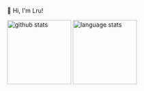 👋 Hi, I'm Lru!

<p align="left">
  <a href="https://github.com/anuraghazra/github-readme-stats"><img alt="github stats" height="150px" src="https://github-readme-stats-git-master-kl-lrus-projects.vercel.app/api?username=KL-Lru&theme=transparent&hide_border=true&include_all_commits=true&hide_rank=true&hide=stars,contribs&exclude_repo=KL-Lru.github.io,github-readme-stats&custom_title=GitHub%20Stats" /></a>
  <a href="https://github.com/anuraghazra/github-readme-stats"><img alt="language stats" height="150px" src="https://github-readme-stats-git-master-kl-lrus-projects.vercel.app/api/top-langs?username=KL-Lru&theme=transparent&hide_border=true&layout=compact&hide=css&exclude_repo=KL-Lru.github.io,github-readme-stats&custom_title=Languages" /></a>

</p>
